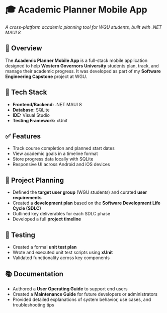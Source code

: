 # 🎓 Academic Planner Mobile App  
*A cross-platform academic planning tool for WGU students, built with .NET MAUI 8*

## 📱 Overview  
The **Academic Planner Mobile App** is a full-stack mobile application designed to help **Western Governors University** students plan, track, and manage their academic progress. It was developed as part of my **Software Engineering Capstone** project at WGU.

## 🔧 Tech Stack  
- **Frontend/Backend:** .NET MAUI 8  
- **Database:** SQLite  
- **IDE:** Visual Studio  
- **Testing Framework:** xUnit  

## ✅ Features  
- Track course completion and planned start dates  
- View academic goals in a timeline format  
- Store progress data locally with SQLite  
- Responsive UI across Android and iOS devices

## 🧠 Project Planning  
- Defined the **target user group** (WGU students) and curated **user requirements**  
- Created a **development plan** based on the **Software Development Life Cycle (SDLC)**  
- Outlined key deliverables for each SDLC phase  
- Developed a full **project timeline**

## 🧪 Testing  
- Created a formal **unit test plan**  
- Wrote and executed unit test scripts using **xUnit**  
- Validated functionality across key components

## 📚 Documentation  
- Authored a **User Operating Guide** to support end users  
- Created a **Maintenance Guide** for future developers or administrators  
- Provided detailed explanations of system behavior, use cases, and troubleshooting tips






